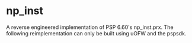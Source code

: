 # np_inst
A reverse engineered implementation of PSP 6.60's np_inst.prx. The following reimplementation can only be built using uOFW and the pspsdk.
